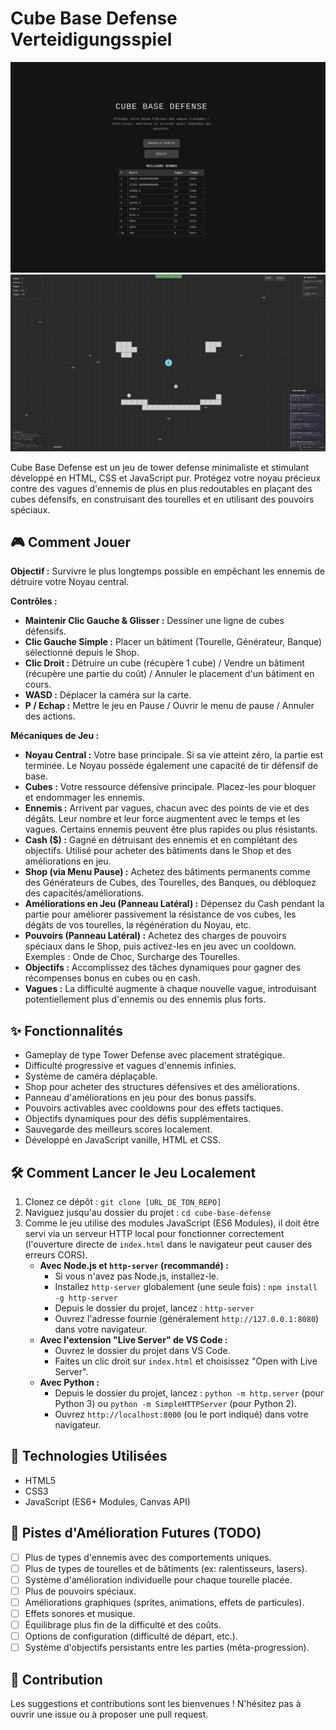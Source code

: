 # Cube Base Defense  Verteidigungsspiel

![Cube Base Defense  ](./assets/screenshot1.png) <!-- Remplace par un vrai screenshot si tu en as un -->
![Cube Base Defense  ](./assets/screenshot2.png)

Cube Base Defense est un jeu de tower defense minimaliste et stimulant développé en HTML, CSS et JavaScript pur. Protégez votre noyau précieux contre des vagues d'ennemis de plus en plus redoutables en plaçant des cubes défensifs, en construisant des tourelles et en utilisant des pouvoirs spéciaux.

## 🎮 Comment Jouer

**Objectif :** Survivre le plus longtemps possible en empêchant les ennemis de détruire votre Noyau central.

**Contrôles :**
*   **Maintenir Clic Gauche & Glisser :** Dessiner une ligne de cubes défensifs.
*   **Clic Gauche Simple :** Placer un bâtiment (Tourelle, Générateur, Banque) sélectionné depuis le Shop.
*   **Clic Droit :** Détruire un cube (récupère 1 cube) / Vendre un bâtiment (récupère une partie du coût) / Annuler le placement d'un bâtiment en cours.
*   **WASD :** Déplacer la caméra sur la carte.
*   **P / Echap :** Mettre le jeu en Pause / Ouvrir le menu de pause / Annuler des actions.

**Mécaniques de Jeu :**
*   **Noyau Central :** Votre base principale. Si sa vie atteint zéro, la partie est terminée. Le Noyau possède également une capacité de tir défensif de base.
*   **Cubes :** Votre ressource défensive principale. Placez-les pour bloquer et endommager les ennemis.
*   **Ennemis :** Arrivent par vagues, chacun avec des points de vie et des dégâts. Leur nombre et leur force augmentent avec le temps et les vagues. Certains ennemis peuvent être plus rapides ou plus résistants.
*   **Cash ($) :** Gagné en détruisant des ennemis et en complétant des objectifs. Utilisé pour acheter des bâtiments dans le Shop et des améliorations en jeu.
*   **Shop (via Menu Pause) :** Achetez des bâtiments permanents comme des Générateurs de Cubes, des Tourelles, des Banques, ou débloquez des capacités/améliorations.
*   **Améliorations en Jeu (Panneau Latéral) :** Dépensez du Cash pendant la partie pour améliorer passivement la résistance de vos cubes, les dégâts de vos tourelles, la régénération du Noyau, etc.
*   **Pouvoirs (Panneau Latéral) :** Achetez des charges de pouvoirs spéciaux dans le Shop, puis activez-les en jeu avec un cooldown. Exemples : Onde de Choc, Surcharge des Tourelles.
*   **Objectifs :** Accomplissez des tâches dynamiques pour gagner des récompenses bonus en cubes ou en cash.
*   **Vagues :** La difficulté augmente à chaque nouvelle vague, introduisant potentiellement plus d'ennemis ou des ennemis plus forts.

## ✨ Fonctionnalités

*   Gameplay de type Tower Defense avec placement stratégique.
*   Difficulté progressive et vagues d'ennemis infinies.
*   Système de caméra déplaçable.
*   Shop pour acheter des structures défensives et des améliorations.
*   Panneau d'améliorations en jeu pour des bonus passifs.
*   Pouvoirs activables avec cooldowns pour des effets tactiques.
*   Objectifs dynamiques pour des défis supplémentaires.
*   Sauvegarde des meilleurs scores localement.
*   Développé en JavaScript vanille, HTML et CSS.

## 🛠️ Comment Lancer le Jeu Localement

1.  Clonez ce dépôt : `git clone [URL_DE_TON_REPO]`
2.  Naviguez jusqu'au dossier du projet : `cd cube-base-defense`
3.  Comme le jeu utilise des modules JavaScript (ES6 Modules), il doit être servi via un serveur HTTP local pour fonctionner correctement (l'ouverture directe de `index.html` dans le navigateur peut causer des erreurs CORS).
    *   **Avec Node.js et `http-server` (recommandé) :**
        *   Si vous n'avez pas Node.js, installez-le.
        *   Installez `http-server` globalement (une seule fois) : `npm install -g http-server`
        *   Depuis le dossier du projet, lancez : `http-server`
        *   Ouvrez l'adresse fournie (généralement `http://127.0.0.1:8080`) dans votre navigateur.
    *   **Avec l'extension "Live Server" de VS Code :**
        *   Ouvrez le dossier du projet dans VS Code.
        *   Faites un clic droit sur `index.html` et choisissez "Open with Live Server".
    *   **Avec Python :**
        *   Depuis le dossier du projet, lancez : `python -m http.server` (pour Python 3) ou `python -m SimpleHTTPServer` (pour Python 2).
        *   Ouvrez `http://localhost:8000` (ou le port indiqué) dans votre navigateur.

## 🚀 Technologies Utilisées

*   HTML5
*   CSS3
*   JavaScript (ES6+ Modules, Canvas API)

## 🔧 Pistes d'Amélioration Futures (TODO)

*   [ ] Plus de types d'ennemis avec des comportements uniques.
*   [ ] Plus de types de tourelles et de bâtiments (ex: ralentisseurs, lasers).
*   [ ] Système d'amélioration individuelle pour chaque tourelle placée.
*   [ ] Plus de pouvoirs spéciaux.
*   [ ] Améliorations graphiques (sprites, animations, effets de particules).
*   [ ] Effets sonores et musique.
*   [ ] Équilibrage plus fin de la difficulté et des coûts.
*   [ ] Options de configuration (difficulté de départ, etc.).
*   [ ] Système d'objectifs persistants entre les parties (méta-progression).

## 🤝 Contribution

Les suggestions et contributions sont les bienvenues ! N'hésitez pas à ouvrir une issue ou à proposer une pull request.
